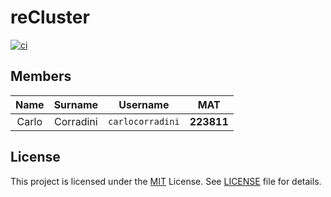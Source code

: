 # reCluster

[![ci](https://github.com/carlocorradini/reCluster/ci/badge.svg)](https://github.com/carlocorradini/reCluster/actions)

## Members

| Name  |  Surname  |     Username     |    MAT     |
| :---: | :-------: | :--------------: | :--------: |
| Carlo | Corradini | `carlocorradini` | **223811** |

## License

This project is licensed under the [MIT](https://opensource.org/licenses/MIT) License.
See [LICENSE](LICENSE) file for details.
